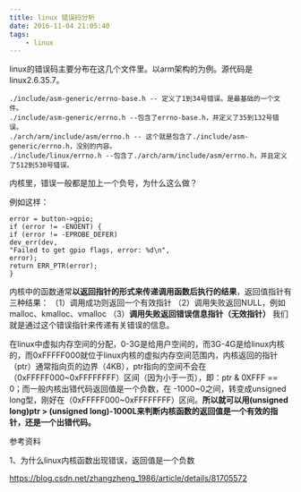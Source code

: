 ```yaml
---
title: linux 错误码分析
date: 2016-11-04 21:05:40
tags:
	- linux
---
```



linux的错误码主要分布在这几个文件里。以arm架构的为例。源代码是linux2.6.35.7。

```
./include/asm-generic/errno-base.h -- 定义了1到34号错误。是最基础的一个文件。
./include/asm-generic/errno.h --包含了errno-base.h，并定义了35到132号错误。
./arch/arm/include/asm/errno.h -- 这个就是包含了./include/asm-generic/errno.h，没别的内容。
./include/linux/errno.h --包含了./arch/arm/include/asm/errno.h，并且定义了512到530号错误。
```

内核里，错误一般都是加上一个负号，为什么这么做？

例如这样：

```
error = button->gpio;
if (error != -ENOENT) {
if (error != -EPROBE_DEFER)
dev_err(dev,
"Failed to get gpio flags, error: %d\n",
error);
return ERR_PTR(error);
}
```

内核中的函数通常**以返回指针的形式来传递调用函数后执行的结果**，返回值指针有三种结果：
（1）调用成功则返回一个有效指针
（2）调用失败返回NULL，例如malloc、kmalloc、vmalloc
（3）**调用失败返回错误信息指针（无效指针）**
我们就是通过这个错误指针来传递有关错误的信息。



在linux中虚拟内存空间的分配，0-3G是给用户空间的，而3G-4G是给linux内核的，而0xFFFFF000就位于linux内核的虚拟内存空间范围内，内核返回的指针（ptr）通常指向页的边界（4KB），ptr指向的空间不会在（0xFFFFF000~0xFFFFFFFF）区间（因为小于一页），即：ptr & 0XFFF == 0；而一般内核出错代码返回值是一个负数，在 -1000~0之间，转变成unsigned long型，刚好在（0xFFFFF000~0xFFFFFFFF）区间。**所以就可以用(unsigned long)ptr > (unsigned long)-1000L来判断内核函数的返回值是一个有效的指针，还是一个出错代码。**



参考资料

1、为什么linux内核函数出现错误，返回值是一个负数

https://blog.csdn.net/zhangzheng_1986/article/details/81705572
